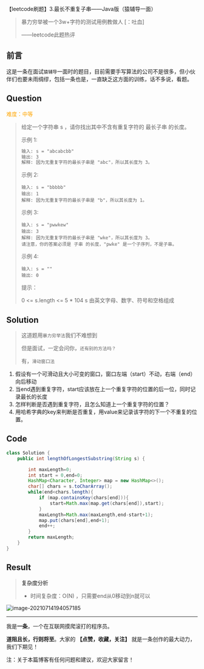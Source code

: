 【leetcode刷题】3.最长不重复子串——Java版（猿辅导一面）

>暴力穷举被一个3w+字符的测试用例教做人 [：吐血]
>
>——leetcode此题热评

## 前言

这是一条在面试`猿辅导`一面时的题目，目前需要手写算法的公司不是很多，但小伙伴们也要未雨绸缪，包括一条也是，一直缺乏这方面的训练，话不多说，看题。

## Question

<font color=orange>难度：中等</font>

>给定一个字符串 s ，请你找出其中不含有重复字符的 最长子串 的长度。
>
>
>
>示例 1:
>
>```tex
>输入: s = "abcabcbb"
>输出: 3 
>解释: 因为无重复字符的最长子串是 "abc"，所以其长度为 3。
>```
>
>
>示例 2:
>
>```
>输入: s = "bbbbb"
>输出: 1
>解释: 因为无重复字符的最长子串是 "b"，所以其长度为 1。
>```
>
>示例 3:
>
>```
>输入: s = "pwwkew"
>输出: 3
>解释: 因为无重复字符的最长子串是 "wke"，所以其长度为 3。
>请注意，你的答案必须是 子串 的长度，"pwke" 是一个子序列，不是子串。
>```
>
>示例 4:
>
>```
>输入: s = ""
>输出: 0
>```
>
>
>提示：
>
>0 <= s.length <= 5 * 104
>s 由英文字母、数字、符号和空格组成

## Solution

>这道题用`暴力穷举法`我们不难想到</br>
>
>但是面试，一定会问你，`还有别的方法吗？`</br>
>
>有，`滑动窗口法`</br>

1. 假设有一个可滑动且大小可变的窗口，窗口左端（start）不动，右端（end）向后移动
2. 当end遇到重复字符，start应该放在上一个重复字符的位置的后一位，同时记录最长的长度
3. 怎样判断是否遇到重复字符，且怎么知道上一个重复字符的位置？
4. 用哈希字典的key来判断是否重复，用value来记录该字符的下一个不重复的位置。

## Code

```java
class Solution {
    public int lengthOfLongestSubstring(String s) {

        int maxLength=0;
        int start = 0,end=0;
        HashMap<Character, Integer> map = new HashMap<>();
        char[] chars = s.toCharArray();
        while(end<chars.length){
            if (map.containsKey(chars[end])){
                start=Math.max(map.get(chars[end]),start);
            }
            maxLength=Math.max(maxLength,end-start+1);
            map.put(chars[end],end+1);
            end++;
        }
        return maxLength;
    }
}
```

## Result

>**复杂度分析**
>
>- 时间复杂度：O(N) ，只需要end从0移动到n就可以

![image-20210714194057185](C:\Users\libia\AppData\Roaming\Typora\typora-user-images\image-20210714194057185.png)

---

我是**一条**，一个在互联网摸爬滚打的程序员。

**道阻且长，行则将至**。大家的 **【点赞，收藏，关注】** 就是一条创作的最大动力，我们下期见！

注：关于本篇博客有任何问题和建议，欢迎大家留言！